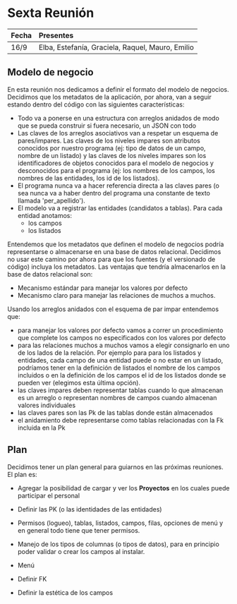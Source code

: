 # Sexta Reunión #

| Fecha | Presentes |
|:------|:----------|
| 16/9 | Elba, Estefanía, Graciela, Raquel, Mauro, Emilio |

## Modelo de negocio ##

En esta reunión nos dedicamos a definir el formato del modelo de negocios. Decidimos que los metadatos de la aplicación, por ahora, van a seguir estando dentro del código con las siguientes características:
  * Todo va a ponerse en una estructura con arreglos anidados de modo que se pueda construir si fuera necesario, un JSON con todo
  * Las claves de los arreglos asociativos van a respetar un esquema de pares/impares. Las claves de los niveles impares son atributos conocidos por nuestro programa (ej: tipo de datos de un campo, nombre de un listado) y las claves de los niveles impares son los identificadores de objetos conocidos para el modelo de negocios y desconocidos para el programa (ej: los nombres de los campos, los nombres de las entidades, los id de los listados).
  * El programa nunca va a hacer referencia directa a las claves pares (o sea nunca va a haber dentro del programa una constante de texto llamada 'per\_apellido').
  * El modelo va a registrar las entidades (candidatos a tablas). Para cada entidad anotamos:
    * los campos
    * los listados

Entendemos que los metadatos que definen el modelo de negocios podría representarse o almacenarse en una base de datos relacional. Decidimos no usar este camino por ahora para que los fuentes (y el versionado de código) incluya los metadatos. Las ventajas que tendría almacenarlos en la base de datos relacional son:
  * Mecanismo estándar para manejar los valores por defecto
  * Mecanismo claro para manejar las relaciones de muchos a muchos.

Usando los arreglos anidados con el esquema de par impar entendemos que:
  * para manejar los valores por defecto vamos a correr un procedimiento que complete los campos no especificados con los valores por defecto
  * para las relaciones muchos a muchos vamos a elegir consignarlo en uno de los lados de la relación. Por ejemplo para para los listados y entidades, cada campo de una entidad puede o no estar en un listado, podríamos tener en la definición de listados el nombre de los campos incluidos o en la definición de los campos el id de los listados donde se pueden ver (elegimos esta última opción).
  * las claves impares deben representar tablas cuando lo que almacenan es un arreglo o representan nombres de campos cuando almacenan valores individuales
  * las claves pares son las Pk de las tablas donde están almacenados
  * el anidamiento debe representarse como tablas relacionadas con la Fk incluida en la Pk

## Plan ##

Decidimos tener un plan general para guiarnos en las próximas reuniones. El plan es:

  * Agregar la posibilidad de cargar y ver los **Proyectos** en los cuales puede participar el personal
  * Definir las PK (o las identidades de las entidades)
  * Permisos (logueo), tablas, listados, campos, filas, opciones de menú y en general todo tiene que tener permisos.
  * Manejo de los tipos de columnas (o tipos de datos), para en principio poder validar o crear los campos al instalar.
  * Menú

  * Definir FK
  * Definir la estética de los campos